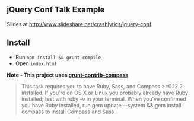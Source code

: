 jQuery Conf Talk Example
---

Slides at http://www.slideshare.net/crashlytics/jquery-conf

Install
---

* Run `npm install && grunt compile`
* Open `index.html`

**Note - This project uses [grunt-contrib-compass](https://github.com/gruntjs/grunt-contrib-compass)**

> This task requires you to have Ruby, Sass, and Compass >=0.12.2
> installed. If you're on OS X or Linux you probably already have Ruby
> installed; test with ruby -v in your terminal. When you've confirmed
> you have Ruby installed, run gem update --system && gem install
> compass to install Compass and Sass.